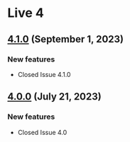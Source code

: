 # Live 4
## [4.1.0](4.1.0.md) (September 1, 2023)

### New features

* Closed Issue 4.1.0

## [4.0.0](4.0.0.md) (July 21, 2023)
### New features

* Closed Issue 4.0

